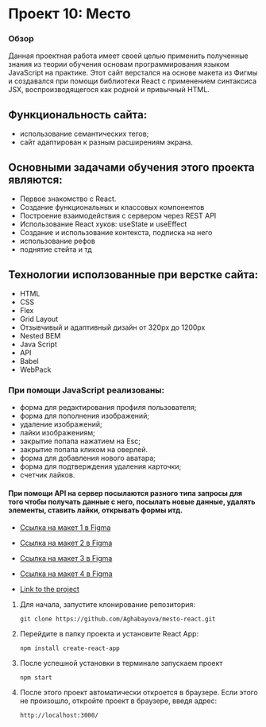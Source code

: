 
# Проект 10: Место


### Обзор
Данная проектная работа имеет своей целью применить полученные знания из теории обучения основам программирования языком JavaScript на практике. Этот сайт верстался на основе макета из Фигмы и создавался при помощи библиотеки React с применением синтаксиса JSX, воспроизводящегося как родной и привычный HTML. 


## Функциональность сайта: 

* использование семантических тегов;
* сайт адаптирован к разным расширениям экрана. 

## Основными задачами обучения этого проекта являются:

* Первое знакомство с React.
* Создание функциональных и классовых компонентов
* Построение взаимодействия с сервером через REST API
* Использование React хуков: useState и useEffect
* Создание и использование контекста, подписка на него
* использование рефов 
* поднятие стейта и тд


## Технологии исползованные при верстке сайта: 

* HTML
* CSS
* Flex
* Grid Layout
* Отзывчивый и адаптивный дизайн от 320px до 1200px
* Nested BEM
* Java Script
* API
* Babel
* WebPack


### При помощи JavaScript реализованы:
* форма для редактирования профиля пользователя;
* форма для пополнения изображений; 
* удаление изображений; 
* лайки изображениям; 
* закрытие попапа нажатием на Esc;
* закрытие попапа кликом на оверлей.
* форма для добавления нового аватара;
* форма для подтверждения удаления карточки;
* счетчик лайков.

#### При помощи API на сервер посылаются разного типа запросы для того чтобы получать данные с него, посылать новые данные, удалять элементы, ставить лайки, открывать формы итд.    



* [Ссылка на макет 1 в Figma](https://www.figma.com/file/StZjf8HnoeLdiXS7dYrLAh/JavaScript.-Sprint-4)
* [Ссылка на макет 2 в Figma](https://www.figma.com/file/nlYpT4VhFiwimn2YlncrcF/JavaScript.-Sprint-5)
* [Ссылка на макет 3 в Figma](https://www.figma.com/file/XNaGNEZD5NEjeyJzAT4gMb/JavaScript.-Sprint-6)
* [Ссылка на макет 4 в Figma](https://www.figma.com/file/hhhIavVTeuilfPPZ6sbifl/JavaScript.-Sprint-9)

* [Link to the project](https://aghabayova.github.io/mesto-react/)


1. Для начала, запустите клонирование репозитория:
    ```
    git clone https://github.com/Aghabayova/mesto-react.git
    ```

2. Перейдите в папку проекта и установите React App:
    ```
    npm install create-react-app
    ```

3. После успешной установки в терминале запускаем проект

    ```
    npm start
    ```
4. После этого проект автоматически откроется в браузере. Если этого не произошло,      откройте проект в браузере, введя адрес:

    ```
    http://localhost:3000/
    ```
